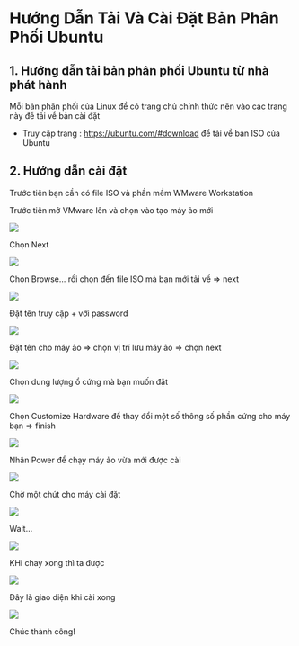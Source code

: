 # Hướng Dẫn Tải Và Cài Đặt Bản Phân Phối Ubuntu 

## 1. Hướng dẫn tải bản phân phối Ubuntu từ nhà phát hành

Mỗi bản phân phối của Linux đề có trang chủ chính thức nên vào các trang này để tải về bản cài đặt

- Truy cập trang : https://ubuntu.com/#download để tải về bản ISO của Ubuntu

## 2. Hướng dẫn cài đặt

Trước tiên bạn cần có file ISO và phần mềm WMware Workstation

Trước tiên mở VMware lên và chọn vào tạo máy ảo mới

<img src="https://camo.githubusercontent.com/e9724820c26c3c56fededeca8264b11595f2a413/68747470733a2f2f692e696d6775722e636f6d2f554133514752652e706e67">

Chọn Next 

<img src="https://camo.githubusercontent.com/b91f575f06650ec26d1d2f8fa758c9a77c467591/68747470733a2f2f692e696d6775722e636f6d2f4b324c78796e372e706e67">

Chọn Browse... rồi chọn đến file ISO mà bạn mới tải về => next

<img src="https://i.imgur.com/8r4ld3L.png">

Đặt tên truy cập + với password 

<img src="https://i.imgur.com/YvWuDsT.png">

Đặt tên cho máy ảo => chọn vị trí lưu máy ảo => chọn next

<img src="https://i.imgur.com/CPpIWfN.png">

Chọn dung lượng ổ cứng mà bạn muốn đặt

<img src="https://camo.githubusercontent.com/739162c6728eec3af02812f8f35777027ba3151c/68747470733a2f2f692e696d6775722e636f6d2f747739366d646b2e706e67">

Chọn Customize Hardware để  thay đổi một số thông số phần cứng cho máy bạn => finish

<img src="https://i.imgur.com/yiAU5mQ.png">

Nhân Power để chạy máy ảo vừa mới được cài

<img src="https://i.imgur.com/NdNMjqg.png">

Chờ một chút cho máy cài đặt

<img src="https://i.imgur.com/BpCbp1t.png">

Wait...

<img src="https://i.imgur.com/n3McX6f.png">

KHi chay xong thì ta được

<img src="https://i.imgur.com/JB9IEjC.png">

Đây là giao diện khi cài xong

<img src="https://i.imgur.com/3ovSric.png">

Chúc thành công!





